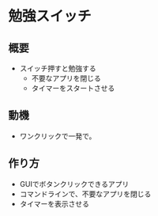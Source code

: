 # 勉強スイッチ

## 概要

- スイッチ押すと勉強する
  - 不要なアプリを閉じる
  - タイマーをスタートさせる

## 動機

- ワンクリックで一発で。

## 作り方

- GUIでボタンクリックできるアプリ
- コマンドラインで、不要なアプリを閉じる
- タイマーを表示させる
